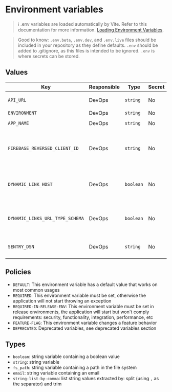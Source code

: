 # Environment variables

> ℹ️ .env variables are loaded automatically by Vite. Refer to this documentation for more information. [Loading Environment Variables](https://vitejs.dev/guide/env-and-mode#env-files).

> Good to know: `.env.beta`, `.env.dev`, and `.env.live` files should be included in your repository as they define defaults. `.env` should be added to .gitignore, as this files is intended to be ignored. `.env` is where secrets can be stored.

## Values

| Key                             | Responsible | Type      | Secret | Policy                    | Default value                       | Description                                                                            | Docs                                                                                                                          |
| ------------------------------- | ----------- | --------- | ------ | ------------------------- | ----------------------------------- | -------------------------------------------------------------------------------------- | ----------------------------------------------------------------------------------------------------------------------------- |
| `API_URL`                       | DevOps      | `string`  | No     | `DEFAULT`                 | `https://f84a-2-139-107-2.ngrok.io` | Requests API URL                                                                       |
| `ENVIRONMENT`                   | DevOps      | `string`  | No     | `DEFAULT`                 | `dev`                               | Environment                                                                            | -                                                                                                                             |
| `APP_NAME`                      | DevOps      | `string`  | No     | `DEFAULT`                 | `Flutter base (dev)`                | Application name                                                                       | -                                                                                                                             |
| `FIREBASE_REVERSED_CLIENT_ID`   | DevOps      | `string`  | No     | `REQUIRED-IN-RELEASE-ENV` | -                                   | Value on `REVERSED_CLIENT_ID` from `GoogleService-Info.plist` downloaded from firebase | [Implementa el Acceso con Google](https://firebase.google.com/docs/auth/ios/google-signin?hl=es-419#implement_google_sign-in) |
| `DYNAMIC_LINK_HOST`             | DevOps      | `boolean` | No     | `REQUIRED-IN-RELEASE-ENV` | -                                   | Dynamic link domain url                                                                | [Receive Firebase Dynamic Links in a Flutter app](https://firebase.google.com/docs/dynamic-links/flutter/receive)             |
| `DYNAMIC_LINKS_URL_TYPE_SCHEMA` | DevOps      | `boolean` | No     | `REQUIRED-IN-RELEASE-ENV` | -                                   | applicationId/bundleId                                                                 | [Receive Firebase Dynamic Links in a Flutter app](https://firebase.google.com/docs/dynamic-links/flutter/receive)             |
| `SENTRY_DSN`                    | DevOps      | `string`  | No     | `REQUIRED-IN-RELEASE-ENV` | -                                   | Sentry DSN                                                                             | [Sentry DSN](https://docs.sentry.io/concepts/key-terms/dsn-explainer/)                                                        |

## Policies
- `DEFAULT`: This environment variable has a default value that works on most common usages
- `REQUIRED`: This environment variable must be set, otherwise the application will not start throwing an exception
- `REQUIRED-IN-RELEASE-ENV`: This environment variable must be set in release environments, the application will start but won't comply requirements: security, functionality, integration, performance, etc
- `FEATURE-FLAG`: This environment variable changes a feature behavior 
- `DEPRECATED`: Deprecated variables, see deprecated variables section

## Types
- `boolean`: string variable containing a boolean value 
- `string`: string variable
- `fs_path`: string variable containing a path in the file system
- `email`: string variable containing an email
- `string-list-by-comma`: list string values extracted by: split (using `,` as the separator) and trim